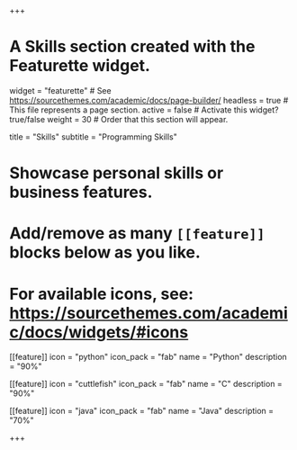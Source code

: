 +++
# A Skills section created with the Featurette widget.
widget = "featurette"  # See https://sourcethemes.com/academic/docs/page-builder/
headless = true  # This file represents a page section.
active = false  # Activate this widget? true/false
weight = 30  # Order that this section will appear.

title = "Skills"
subtitle = "Programming Skills"

# Showcase personal skills or business features.
# 
# Add/remove as many `[[feature]]` blocks below as you like.
# 
# For available icons, see: https://sourcethemes.com/academic/docs/widgets/#icons

[[feature]]
  icon = "python"
  icon_pack = "fab"
  name = "Python"
  description = "90%"
  
[[feature]]
  icon = "cuttlefish"
  icon_pack = "fab"
  name = "C"
  description = "90%"  
  
[[feature]]
  icon = "java"
  icon_pack = "fab"
  name = "Java"
  description = "70%"

+++
